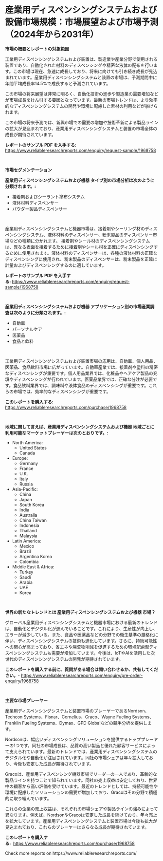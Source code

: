 <p><h1>産業用ディスペンシングシステムおよび設備市場規模：市場展望および市場予測（2024年から2031年）</h1></p><p><strong>市場の概要とレポートの対象範囲</strong></p>
<p><p>工業用ディスペンシングシステムおよび装置は、製造業や産業分野で使用される装置であり、自動化された材料のディスペンシングや精密な液体の配布を行います。この市場は現在、急速に成長しており、将来に向けても引き続き成長が見込まれています。産業用ディスペンシングシステムと装置の市場は、予測期間中に年間平均成長率14.5%で成長すると予測されています。</p><p>この市場の将来展望は非常に明るく、自動化技術の進歩や製造業の需要増加などが市場成長をけん引する要因となっています。最新の市場トレンドは、より効率的なディスペンシングシステムの開発や環境に配慮した素材の利用などが挙げられます。</p><p>この市場の将来予測では、新興市場での需要の増加や技術革新による製品ラインの拡大が見込まれており、産業用ディスペンシングシステムと装置の市場全体の成長が期待されています。</p></p>
<p><strong>レポートのサンプル PDF を入手する:</strong> <a href="https://www.reliableresearchreports.com/enquiry/request-sample/1968758">https://www.reliableresearchreports.com/enquiry/request-sample/1968758</a></p>
<p>&nbsp;</p>
<p><strong>市場セグメンテーション</strong></p>
<p><strong>産業用ディスペンシングシステムおよび機器 タイプ別の市場分析は次のように分類されます。:</strong></p>
<p><ul><li>接着剤およびシーラント塗布システム</li><li>液体材料ディスペンサー</li><li>パウダー製品ディスペンサー</li></ul></p>
<p>&nbsp;</p>
<p><p>産業用ディスペンシングシステムと機器市場は、接着剤やシーリング材のディスペンシングシステム、液体材料のディスペンサー、粉末製品のディスペンサー市場などの種類に分かれます。 接着剤やシール材のディスペンシングシステムは、異なる表面を接着するために接着剤やシール材を正確にディスペンシングするために使用されます。液体材料のディスペンサーは、各種の液体材料の正確なディスペンシングに使用され、粉末製品のディスペンサーは、粉末製品を正確に計量およびディスペンシングするのに適しています。</p></p>
<p><strong>レポートのサンプル PDF を入手する:</strong>&nbsp;<a href="https://www.reliableresearchreports.com/enquiry/request-sample/1968758">https://www.reliableresearchreports.com/enquiry/request-sample/1968758</a></p>
<p>&nbsp;</p>
<p><strong> 産業用ディスペンシングシステムおよび機器 アプリケーション別の市場産業調査は次のように分類されます。:</strong></p>
<p><ul><li>自動車</li><li>パーソナルケア</li><li>医薬品</li><li>食品と飲料</li></ul></p>
<p>&nbsp;</p>
<p><p>工業用ディスペンシングシステムおよび装置市場の応用は、自動車、個人用品、医薬品、食品飲料市場に広がっています。自動車産業では、接着剤や塗料の精密なディスペンシングが重要です。個人用品業界では、化粧品やヘアケア製品の充填やディスペンシングが行われています。医薬品業界では、正確な分注が必要です。食品飲料業界では、調味料や液体食品のディスペンシングが重要です。これらの市場では、効率的なディスペンシングが重要です。</p></p>
<p><strong>このレポートを購入する:</strong>&nbsp; <a href="https://www.reliableresearchreports.com/purchase/1968758">https://www.reliableresearchreports.com/purchase/1968758</a></p>
<p>&nbsp;</p>
<p><strong>地域に関して言えば、産業用ディスペンシングシステムおよび機器 地域ごとに利用可能なマーケットプレーヤーは次のとおりです。:</strong></p>
<p><ul>
    <li>
        North America:
        <ul>
            <li>United States</li>
            <li>Canada</li>
        </ul>
    </li>
    <li>
        Europe:
        <ul>
            <li>Germany</li>
            <li>France</li>
            <li>U.K.</li>
            <li>Italy</li>
            <li>Russia</li>
        </ul>
    </li>
    <li>
        Asia-Pacific:
        <ul>
            <li>China</li>
            <li>Japan</li>
            <li>South Korea</li>
            <li>India</li>
            <li>Australia</li>
            <li>China Taiwan</li>
            <li>Indonesia</li>
            <li>Thailand</li>
            <li>Malaysia</li>
        </ul>
    </li>
    <li>
        Latin America:
        <ul>
            <li>Mexico</li>
            <li>Brazil</li>
            <li>Argentina Korea</li>
            <li>Colombia</li>
        </ul>
    </li>
    <li>
        Middle East & Africa:
        <ul>
            <li>Turkey</li>
            <li>Saudi</li>
            <li>Arabia</li>
            <li>UAE</li>
            <li>Korea</li>
        </ul>
    </li>
    </ul></p>
<p>&nbsp;</p>
<p><strong>世界の新たなトレンドとは 産業用ディスペンシングシステムおよび機器 市場？</strong></p>
<p><p>グローバル産業用ディスペンシングシステムと機器市場における最新のトレンドは、自動化とデジタル化が進んでいることです。これにより、生産性が向上し、エラーが減少している。また、食品や医薬品などの分野での衛生基準の厳格化に伴い、ディスペンシングシステムの技術も進化しています。さらに、持続可能性への関心が高まっており、省エネや廃棄物削減を促進するための環境配慮型ディスペンシングシステムも需要が増加しています。今後は、IoTやAIを活用した次世代のディスペンシングシステムの開発が期待されています。</p></p>
<p><strong>このレポートを購入する前に、質問がある場合は問い合わせるか、共有してください。</strong>- <a href="https://www.reliableresearchreports.com/enquiry/pre-order-enquiry/1968758">https://www.reliableresearchreports.com/enquiry/pre-order-enquiry/1968758</a></p>
<p>&nbsp;</p>
<p><strong>主要な市場プレーヤー</strong></p>
<p><p>産業用ディスペンシングシステムと装置市場のプレーヤーであるNordson、Techcon Systems、Fisnar、Cornelius、Graco、Wayne Fueling Systems、Franklin Fueling Systems、Dymax、GPD Globalなどの競争分析を提供します。</p><p>Nordsonは、幅広いディスペンシングソリューションを提供するトッププレーヤーの1つです。同社の市場成長は、品質の高い製品と優れた顧客サービスによって支えられています。最新のトレンドでは、産業用ディスペンシングシステムのデジタル化や自動化が注目されています。同社の市場シェアは年々拡大しており、今後も安定した成長が期待されています。</p><p>Gracoは、産業用ディスペンシング機器市場でリーダーの一人であり、革新的な製品ラインを持つことで知られています。同社の売上収益は安定しており、世界中の顧客から高い評価を受けています。最近のトレンドとしては、持続可能性や環境に配慮したソリューションの需要が増加しており、Gracoはその分野で積極的に取り組んでいます。</p><p>これらの企業の売上収益は、それぞれの市場シェアや製品ラインの強みによって異なります。例えば、NordsonやGracoは安定した成長を続けており、年々売上を拡大しています。産業用ディスペンシングシステムと装置市場は今後も拡大が見込まれており、これらのプレーヤーはさらなる成長が期待されています。</p></p>
<p><strong>このレポートを購入する:</strong>&nbsp;&nbsp;<a href="https://www.reliableresearchreports.com/purchase/1968758">https://www.reliableresearchreports.com/purchase/1968758</a></p>
<p>Check more reports on https://www.reliableresearchreports.com/</p>
